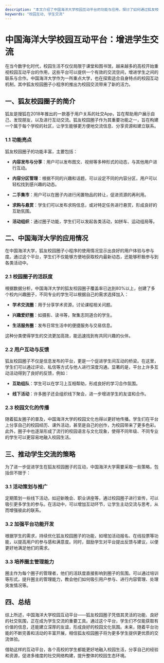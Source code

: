 ```yaml
---
description: "本文介绍了中国海洋大学校园互动平台的功能与应用，探讨了如何通过狐友校园圈子增进学生之间的交流与互动。"
keywords: "校园互动, 学生交流"
---
```

# 中国海洋大学校园互动平台：增进学生交流

在当今数字化时代，校园生活不仅仅局限于课堂和图书馆，越来越多的高校开始重视校园互动平台的作用，这些平台可以提供一个有效的交流空间，增进学生之间的联系与合作。中国海洋大学作为一所重点大学，也在探索适合自身特点的校园互动机制，其中狐友校园圈子小程序的推出为校园交流带来了新的活力。

## 一、狐友校园圈子的简介

狐友是搜狐在2018年推出的一款基于用户关系的社交App，旨在帮助用户展示自己、发现朋友，以及进行互动交流。狐友校园圈子作为其重要功能之一，旨在构建一个属于每个学校的社区，让学生能够更方便地交流信息、分享资源和建立联系。

### 1.1 功能亮点

狐友校园圈子的功能丰富，主要包括：

- **内容发布与分享**：用户可以发布图文、视频等多种形式的动态，与其他用户进行互动。

- **内容分区管理**：根据不同的兴趣和话题，可以设定不同的内容分区，用户可以轻松找到感兴趣的动态。

- **二手集市**：用户可以在圈子内进行闲置物品的转让，促进资源的再利用。

- **求购与悬赏**：学生们可以发布求购信息，或对特定任务进行悬赏，形成良好的互助氛围。

- **活动组织**：通过圈子功能，学生们可以发起各类活动，如拼车、运动组局等。

## 二、中国海洋大学的应用情况

在中国海洋大学，狐友校园圈子小程序的使用情况显示出良好的用户体验与参与度。通过这个平台，学生们不仅能够方便地获取校内最新动态，还能够积极参与到各类活动中。

### 2.1 校园圈子的活跃度

根据数据分析，中国海洋大学的狐友校园圈子覆盖率已达到80%以上，创建了多个校内兴趣圈子，不同专业的学生可以根据自己的需求选择加入：

- **学术交流圈**：用于分享学术资源，讨论课程相关问题。
  
- **兴趣爱好圈**：如摄影、读书等，聚集志同道合的学生。

- **生活服务圈**：发布日常生活中的便捷服务与交易信息。

这种分类使得学生的交流更加高效，能迅速找到有共同兴趣的伙伴。

### 2.2 用户互动与反馈

狐友校园圈子不仅是信息发布的平台，更是一个促进学生间互动的桥梁。在这里，学生们可以通过评论、私信等方式与他人进行深度沟通。显著的是，平台上许多互动活动得到了良好的反馈，例如：

- **互助组队**：学生可以在学习上互相帮助，形成良好的学习合作氛围。

- **线下活动**：许多圈子还会组织线下聚会，进一步增进学生的友谊和合作。

### 2.3 校园文化的传播

随着狐友圈子的普及，中国海洋大学的校园文化也得以更好地传播。学生们在平台上分享自己的校园经历、课外活动，甚至是自己的创作，为校园带来了更多色彩。此外，圈子中也逐渐形成了流行的校园语言与文化现象，使得不同年级、不同专业的学生可以更容易地融入校园生活。

## 三、推动学生交流的策略

为了进一步促进学生在狐友校园圈子的互动，中国海洋大学需要采取一些策略，包括但不限于：

### 3.1 活动策划与推广

定期策划一些线下活动，如迎新晚会、职业讲座等，通过校园圈子进行宣传，可以吸引更多学生的参与。在活动中，可以增加互动环节，让学生主动交流与思考，从而增强彼此的联系。

### 3.2 加强平台功能开发

根据学生的需求，持续优化狐友校园圈子的功能，如增加活动报名、在线投票等功能，以提高用户的参与感和满意度。同时，鼓励学生对平台提出反馈与建议，以便更好地满足他们的需求。

### 3.3 培养圈主管理能力

圈主作为每个圈子的管理者，他们的活跃度直接影响到圈子的氛围。可以通过培训等形式，提升圈主的管理能力，教会他们如何吸引用户参与、进行内容管理、处理突发情况等。

## 四、总结

综上所述，中国海洋大学校园互动平台——狐友校园圈子凭借其灵活的功能、良好的社交氛围，正在成为学生交流的重要工具。通过这个平台，学生们不仅能获取有价值的信息，还能建立深厚的友谊，形成良好的校园文化氛围。未来，随着平台功能的不断完善和活动的丰富开展，相信狐友校园圈子将为更多学生提供更优质的交流体验。

借助这样的互动平台，各个高校的学生都能更好地融入校园生活，分享自己的经验和资源，促进多维度的社交网络构建，提升整体的校园生态环境。
